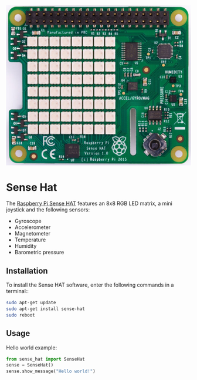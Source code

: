 <p align="center"> <img src="../misc/sense_hat.jpg"> </p>


# Sense Hat

The [Raspberry Pi Sense HAT](https://www.raspberrypi.org/products/sense-hat/) features an 8x8 RGB LED matrix, a mini joystick and the following sensors:

* Gyroscope
* Accelerometer
* Magnetometer
* Temperature
* Humidity
* Barometric pressure


## Installation

To install the Sense HAT software, enter the following commands in a terminal::

```bash
sudo apt-get update
sudo apt-get install sense-hat
sudo reboot
```

## Usage

Hello world example:

```python
from sense_hat import SenseHat
sense = SenseHat()
sense.show_message("Hello world!")
```


